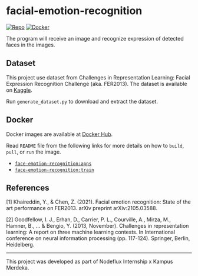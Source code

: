 # facial-emotion-recognition

[![Repo](https://badgen.net/badge/icon/GitHub?icon=github&label)](https://github.com/Xu-Justin/facial-emotion-recognition) [![Docker](https://badgen.net/badge/icon/Docker%20Hub?icon=docker&label)](https://hub.docker.com/repository/docker/jstnxu/facial-emotion-recognition/tags)

The program will receive an image and recognize expression of detected faces in the images.

## Dataset

This project use dataset from Challenges in Representation Learning: Facial Expression Recognition Challenge (aka. FER2013). The dataset is available on [Kaggle](https://www.kaggle.com/c/challenges-in-representation-learning-facial-expression-recognition-challenge/data).

Run `generate_dataset.py` to download and extract the dataset.

## Docker

Docker images are available at [Docker Hub](https://hub.docker.com/repository/docker/jstnxu/facial-emotion-recognition/tags).

Read `README` file from the following links for more details on how to `build`, `pull`, or `run` the image.

 * [`face-emotion-recognition:apps`](Apps/README.md)
 * [`face-emotion-recognition:train`](train/README.md)

## References

[1] Khaireddin, Y., & Chen, Z. (2021). Facial emotion recognition: State of the art performance on FER2013. arXiv preprint arXiv:2105.03588.

[2] Goodfellow, I. J., Erhan, D., Carrier, P. L., Courville, A., Mirza, M., Hamner, B., ... & Bengio, Y. (2013, November). Challenges in representation learning: A report on three machine learning contests. In International conference on neural information processing (pp. 117-124). Springer, Berlin, Heidelberg.

---

This project was developed as part of Nodeflux Internship x Kampus Merdeka.
